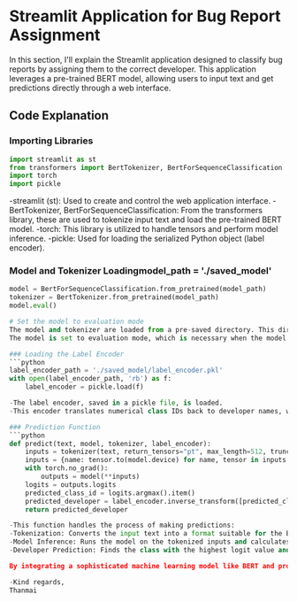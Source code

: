 # Streamlit Application for Bug Report Assignment

In this section, I'll explain the Streamlit application designed to classify bug reports by assigning them to the correct developer. This application leverages a pre-trained BERT model, allowing users to input text and get predictions directly through a web interface.

## Code Explanation

### Importing Libraries

```python
import streamlit as st
from transformers import BertTokenizer, BertForSequenceClassification
import torch
import pickle
```
-streamlit (st): Used to create and control the web application interface.
-BertTokenizer, BertForSequenceClassification: From the transformers library, these are used to tokenize input text and load the pre-trained BERT model.
-torch: This library is utilized to handle tensors and perform model inference.
-pickle: Used for loading the serialized Python object (label encoder).

### Model and Tokenizer Loadingmodel_path = './saved_model'

```python
model = BertForSequenceClassification.from_pretrained(model_path)
tokenizer = BertTokenizer.from_pretrained(model_path)
model.eval()  

# Set the model to evaluation mode
The model and tokenizer are loaded from a pre-saved directory. This directory contains the trained BERT model which has been fine-tuned for our specific task.
The model is set to evaluation mode, which is necessary when the model is used for inference (predicting), as it disables certain layers like dropout.

### Loading the Label Encoder
```python
label_encoder_path = './saved_model/label_encoder.pkl'
with open(label_encoder_path, 'rb') as f:
    label_encoder = pickle.load(f)

-The label encoder, saved in a pickle file, is loaded. 
-This encoder translates numerical class IDs back to developer names, which are understandable and useful for end users.

### Prediction Function
```python
def predict(text, model, tokenizer, label_encoder):
    inputs = tokenizer(text, return_tensors="pt", max_length=512, truncation=True, padding=True)
    inputs = {name: tensor.to(model.device) for name, tensor in inputs.items()}
    with torch.no_grad():
        outputs = model(**inputs)
    logits = outputs.logits
    predicted_class_id = logits.argmax().item()
    predicted_developer = label_encoder.inverse_transform([predicted_class_id])[0]
    return predicted_developer

-This function handles the process of making predictions:
-Tokenization: Converts the input text into a format suitable for the BERT model.
-Model Inference: Runs the model on the tokenized inputs and calculates the logits (model outputs before activation function).
-Developer Prediction: Finds the class with the highest logit value and translates this class ID back to the corresponding developer's name.

By integrating a sophisticated machine learning model like BERT and providing a user-friendly web interface, the application aids in efficient bug management and accelerates the development workflow.

-Kind regards,
Thanmai
